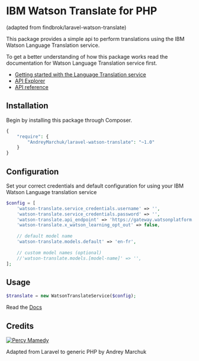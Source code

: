 # IBM Watson Translate for PHP 
(adapted from findbrok/laravel-watson-translate)

This package provides a simple api to perform translations using the IBM Watson Language Translation service. 

To get a better understanding of how this package works read the documentation for Watson Language Translation service first.

- [Getting started with the Language Translation service](https://www.ibm.com/smarterplanet/us/en/ibmwatson/developercloud/doc/language-translation/)
- [API Explorer](https://watson-api-explorer.mybluemix.net/apis/language-translation-v2)
- [API reference](https://www.ibm.com/smarterplanet/us/en/ibmwatson/developercloud/language-translation/api/v2/)

## Installation
Begin by installing this package through Composer.

```php
{
    "require": {
        "AndreyMarchuk/laravel-watson-translate": "~1.0"
    }
}
```

## Configuration

Set your correct credentials and default configuration for using your IBM Watson Language translation service
```php
$config = [
    'watson-translate.service_credentials.username' => '',
    'watson-translate.service_credentials.password' => '',
    'watson-translate.api_endpoint' => 'https://gateway.watsonplatform.net/language-translator/api/',
    'watson-translate.x_watson_learning_opt_out' => false,
    
    // default model name
    'watson-translate.models.default' => 'en-fr',
    
    // custom model names (optional)
    //'watson-translate.models.[model-name]' => '',
];

```

## Usage

```php
$translate = new WatsonTranslateService($config);
```

Read the [Docs](https://github.com/findbrok/laravel-watson-translate/wiki)

## Credits

[![Percy Mamedy](https://img.shields.io/badge/Author-Percy%20Mamedy-orange.svg)](https://twitter.com/PercyMamedy)

Adapted from Laravel to generic PHP by Andrey Marchuk
